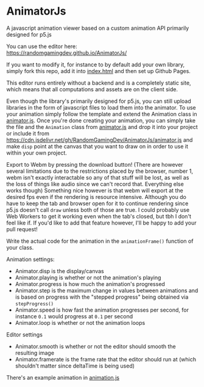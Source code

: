 # AnimatorJs
A javascript animation viewer based on a custom animation API primarily designed for p5.js

You can use the editor here: https://randomgamingdev.github.io/AnimatorJs/

If you want to modify it, for instance to by default add your own library, simply fork this repo, add it into [index.html](https://github.com/RandomGamingDev/AnimatorJs/blob/main/index.html) and then set up Github Pages.

This editor runs entirely without a backend and is a completely static site, which means that all computations and assets are on the client side.

Even though the library's primarily designed for p5.js, you can still upload libraries in the form of javascript files to load them into the animator.
To use your animation simply follow the template and extend the Animation class in [animator.js](https://github.com/RandomGamingDev/AnimatorJs/blob/main/animation.js). Once you're done creating your animation, you can simply take the file and the `Animation` class from [animator.js](https://github.com/RandomGamingDev/AnimatorJs/blob/main/animation.js) and drop it into your project or include it from https://cdn.jsdelivr.net/gh/RandomGamingDev/AnimatorJs/animator.js and make `disp` point at the canvas that you want to draw on in order to use it within your own project.

Export to Webm by pressing the download button! 
(There are however several limitations due to the restrictions placed by the browser, number 1, webm isn't exactly interactable so any of that stuff will be lost, as well as the loss of things like audio since we can't record that. Everything else works though)
Something nice however is that webm will export at the desired fps even if the rendering is resource intensive.
Although you do have to keep the tab and browser open for it to continue rendering since p5.js doesn't call `draw` unless both of those are true. I could probably use Web Workers to get it working even when the tab's closed, but tbh I don't feel like if. If you'd like to add that feature however, I'll be happy to add your pull request!

Write the actual code for the animation in the `animationFrame()` function of your class.

Animation settings:
- Animator.disp is the display/canvas
- Animator.playing is whether or not the animation's playing
- Animator.progress is how much the animation's progressed
- Animator.step is the maximum change in values between animations and is based on progress with the "stepped progress" being obtained via `stepProgress()`
- Animator.speed is how fast the animation progresses per second, for instance `0.1` would progress at `0.1` per second
- Animator.loop is whether or not the animation loops

Editor settings
- Animator.smooth is whether or not the editor should smooth the resulting image
- Animator.framerate is the frame rate that the editor should run at (which shouldn't matter since deltaTime is being used)

There's an example animation in [animation.js](https://github.com/RandomGamingDev/AnimatorJs/blob/main/animation.js)
